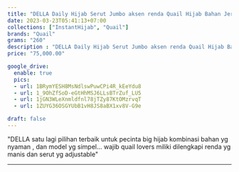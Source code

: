 ```yaml
---
title: "DELLA Daily Hijab Serut Jumbo aksen renda Quail Hijab Bahan Jersey"
date: 2023-03-23T05:41:13+07:00
collections: ["InstantHijab", "Quail"]
brands: "Quail"
grams: "260"
description : "DELLA Daily Hijab Serut Jumbo aksen renda Quail Hijab Bahan Jersey"
price: "75,000.00"

google_drive:
  enable: true
  pics:
  - url: 1BRymYESH8MsNdlswPuwCPi4R_kEeYdu8
  - url: 1_9OhZfSoD-eGtHhMSJ6LLsBTrZuf_LU5
  - url: 1jGN3WLeXnmldfnl78jTZy87KtOMzrvqT
  - url: 1ZUYG36OSGYUbB1vH8JS8aBX1xv8V-G9e

draft: false
---
```


"DELLA 
satu lagi pilihan terbaik untuk pecinta big hijab 
kombinasi bahan yg nyaman , dan model yg simpel... wajib quail lovers miliki 
dilengkapi renda yg manis dan serut yg adjustable"

----   
  
